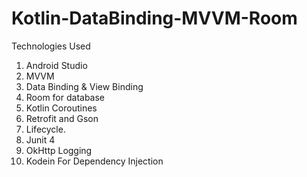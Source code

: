 # Kotlin-DataBinding-MVVM-Room

Technologies Used

1. Android Studio
2. MVVM
3. Data Binding & View Binding
4. Room for database
5. Kotlin Coroutines
6. Retrofit and Gson
7. Lifecycle.
8. Junit 4
9. OkHttp Logging
10. Kodein For Dependency Injection